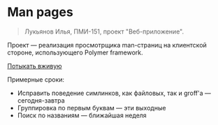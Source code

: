 # Man pages

> Лукьянов Илья, ПМИ-151, проект "Веб-приложение".

Проект — реализация просмотрщика man-страниц на клиентской стороне, использующего Polymer framework.

[Потыкать вживую](https://man.ilyaluk.ru/)

Примерные сроки:

* Исправить поведение симлинков, как файловых, так и groff'а — сегодня-завтра
* Группировка по первым буквам — эти выходные
* Поиск по названиям — ближайшая неделя
